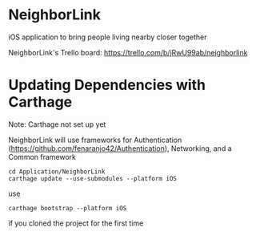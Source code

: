# NeighborLink
iOS application to bring people living nearby closer together

NeighborLink's Trello board: https://trello.com/b/jRwU99ab/neighborlink

# Updating Dependencies with Carthage
Note: Carthage not set up yet

NeighborLink will use frameworks for Authentication (https://github.com/fenaranjo42/Authentication), Networking, and a Common framework 

```
cd Application/NeighborLink
carthage update --use-submodules --platform iOS
```
use
```
carthage bootstrap --platform iOS
```
if you cloned the project for the first time

